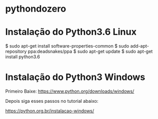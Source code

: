 # pythondozero

# Instalação do Python3.6 Linux


$ sudo apt-get install software-properties-common
$ sudo add-apt-repository ppa:deadsnakes/ppa
$ sudo apt-get update
$ sudo apt-get install python3.6


# Instalação do Python3 Windows

Primeiro Baixe: https://www.python.org/downloads/windows/

Depois siga esses passos no tutorial abaixo:

https://python.org.br/instalacao-windows/
